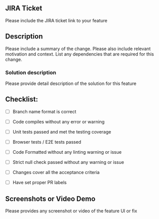 ## JIRA Ticket

Please include the JIRA ticket link to your feature

## Description

Please include a summary of the change. Please also include relevant motivation and context. List any dependencies that are required for this change.

### Solution description

Please provide detail description of the solution for this feature


## Checklist:

- [ ] Branch name format is correct
- [ ] Code compiles without any error or warning
- [ ] Unit tests passed and met the testing coverage
- [ ] Browser tests / E2E tests passed
- [ ] Code Formatted without any linting warning or issue
- [ ] Strict null check passed without any warning or issue
- [ ] Changes cover all the acceptance criteria
- [ ] Have set proper PR labels



## Screenshots or Video Demo

Please provides any screenshot or video of the feature UI or fix
